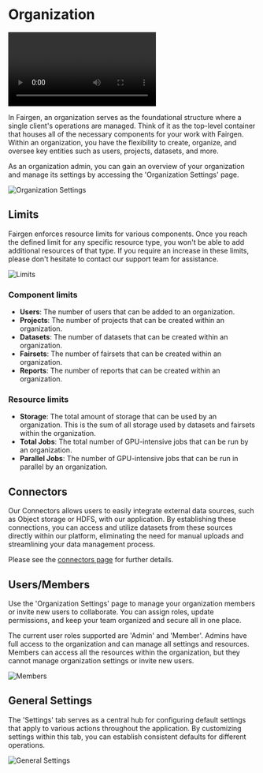 # Organization

![type:video](https://fairgen-app-static.s3.amazonaws.com/docs/documentation-videos/settings.mp4)

In Fairgen, an organization serves as the foundational structure where a 
single client's operations are managed. Think of it as the top-level container
that houses all of the necessary components for your work with Fairgen.
Within an organization, you have the flexibility to create, organize, and oversee 
key entities such as users, projects, datasets, and more.

As an organization admin, you can gain an overview of your organization and manage
its settings by accessing the 'Organization Settings' page.

![Organization Settings](https://fairgen-app-static.s3.amazonaws.com/docs/page-org-settings.png)


## Limits

Fairgen enforces resource limits for various components. Once you reach the defined
limit for any specific resource type, you won't be able to add additional resources
of that type. If you require an increase in these limits, please don't hesitate to
contact our support team for assistance.

![Limits](https://fairgen-app-static.s3.amazonaws.com/docs/error-dataset-limit.png)

### Component limits
- **Users**: The number of users that can be added to an organization.
- **Projects**: The number of projects that can be created within an organization.
- **Datasets**: The number of datasets that can be created within an organization.
- **Fairsets**: The number of fairsets that can be created within an organization.
- **Reports**: The number of reports that can be created within an organization.

### Resource limits
- **Storage**: The total amount of storage that can be used by an organization. This is
the sum of all storage used by datasets and fairsets within the organization.
- **Total Jobs**: The total number of GPU-intensive jobs that can be run by an organization.
- **Parallel Jobs**: The number of GPU-intensive jobs that can be run in parallel by an organization.


## Connectors

Our Connectors allows users to easily integrate external data sources,
such as Object storage or HDFS, with our application. By establishing these connections,
you can access and utilize datasets from these sources directly within our platform,
eliminating the need for manual uploads and streamlining your data management process.

Please see the [connectors page](/basics/connectors/) for further details.


## Users/Members

Use the 'Organization Settings' page to manage your organization members or invite new 
users to collaborate. You can assign roles, update permissions, and keep your team organized
and secure all in one place.

The current user roles supported are 'Admin' and 'Member'. Admins have full access to the
organization and can manage all settings and resources. Members can access all the resources
within the organization, but they cannot manage organization settings or invite new users.

![Members](https://fairgen-app-static.s3.amazonaws.com/docs/tab-members.png)

## General Settings

The 'Settings' tab serves as a central hub for configuring default settings that
apply to various actions throughout the application. By customizing settings within 
this tab, you can establish consistent defaults for different operations.

![General Settings](https://fairgen-app-static.s3.amazonaws.com/docs/tab-org-settings.png)
